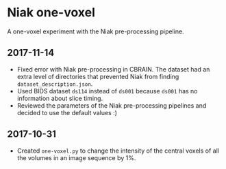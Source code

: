 # Niak one-voxel

A one-voxel experiment with the Niak pre-processing pipeline.

## 2017-11-14

* Fixed error with Niak pre-processing in CBRAIN. The dataset had an extra level of directories that prevented Niak from finding `dataset_description.json`.
* Used BIDS dataset `ds114` instead of `ds001` because `ds001` has no information about slice timing.
* Reviewed the parameters of the Niak pre-processing pipelines and decided to use the default values :)

## 2017-10-31

* Created `one-voxel.py` to change the intensity of the central voxels of all the volumes in an image sequence by 1%.